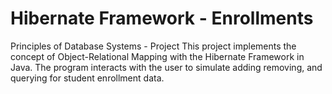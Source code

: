 # Hibernate Framework - Enrollments

Principles of Database Systems - Project 
This project implements the concept of Object-Relational Mapping with the Hibernate Framework in Java. The program interacts with the user to simulate adding removing, and querying for student enrollment data.
